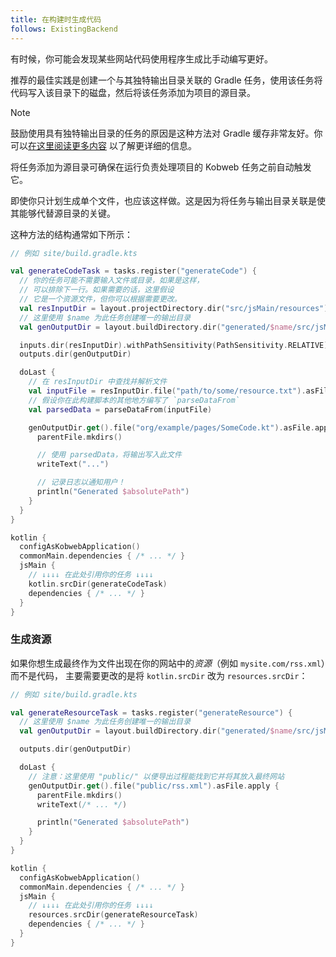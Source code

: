 ```yaml
---
title: 在构建时生成代码
follows: ExistingBackend
---
```


有时候，你可能会发现某些网站代码使用程序生成比手动编写更好。

推荐的最佳实践是创建一个与其独特输出目录关联的 Gradle 任务，使用该任务将代码写入该目录下的磁盘，然后将该任务添加为项目的源目录。

> [!NOTE]
> 鼓励使用具有独特输出目录的任务的原因是这种方法对 Gradle 缓存非常友好。你可以[在这里阅读更多内容](https://docs.gradle.org/current/userguide/build_cache_concepts.html#concepts_overlapping_outputs)
> 以了解更详细的信息。
>
> 将任务添加为源目录可确保在运行负责处理项目的 Kobweb 任务之前自动触发它。

即使你只计划生成单个文件，也应该这样做。这是因为将任务与输出目录关联是使其能够代替源目录的关键。

这种方法的结构通常如下所示：

```kotlin
// 例如 site/build.gradle.kts

val generateCodeTask = tasks.register("generateCode") {
  // 你的任务可能不需要输入文件或目录，如果是这样，
  // 可以排除下一行。如果需要的话，这里假设
  // 它是一个资源文件，但你可以根据需要更改。
  val resInputDir = layout.projectDirectory.dir("src/jsMain/resources")
  // 这里使用 $name 为此任务创建唯一的输出目录
  val genOutputDir = layout.buildDirectory.dir("generated/$name/src/jsMain/kotlin")

  inputs.dir(resInputDir).withPathSensitivity(PathSensitivity.RELATIVE)
  outputs.dir(genOutputDir)

  doLast {
    // 在 resInputDir 中查找并解析文件
    val inputFile = resInputDir.file("path/to/some/resource.txt").asFile
    // 假设你在此构建脚本的其他地方编写了 `parseDataFrom`
    val parsedData = parseDataFrom(inputFile) 

    genOutputDir.get().file("org/example/pages/SomeCode.kt").asFile.apply {
      parentFile.mkdirs()

      // 使用 parsedData，将输出写入此文件
      writeText("...")

      // 记录日志以通知用户！
      println("Generated $absolutePath")
    }
  }
}

kotlin {
  configAsKobwebApplication()
  commonMain.dependencies { /* ... */ }
  jsMain { 
    // ↓↓↓↓ 在此处引用你的任务 ↓↓↓↓ 
    kotlin.srcDir(generateCodeTask) 
    dependencies { /* ... */ }
  }
}
```

### 生成资源

如果你想生成最终作为文件出现在你的网站中的*资源*（例如 `mysite.com/rss.xml`）而不是代码，
主要需要更改的是将 `kotlin.srcDir` 改为 `resources.srcDir`：

```kotlin
// 例如 site/build.gradle.kts

val generateResourceTask = tasks.register("generateResource") {
  // 这里使用 $name 为此任务创建唯一的输出目录
  val genOutputDir = layout.buildDirectory.dir("generated/$name/src/jsMain/resources")

  outputs.dir(genOutputDir)

  doLast {
    // 注意：这里使用 "public/" 以便导出过程能找到它并将其放入最终网站
    genOutputDir.get().file("public/rss.xml").asFile.apply {
      parentFile.mkdirs()
      writeText(/* ... */)

      println("Generated $absolutePath")
    }
  }
}

kotlin {
  configAsKobwebApplication()
  commonMain.dependencies { /* ... */ }
  jsMain {
    // ↓↓↓↓ 在此处引用你的任务 ↓↓↓↓ 
    resources.srcDir(generateResourceTask)
    dependencies { /* ... */ }
  }
}
```

